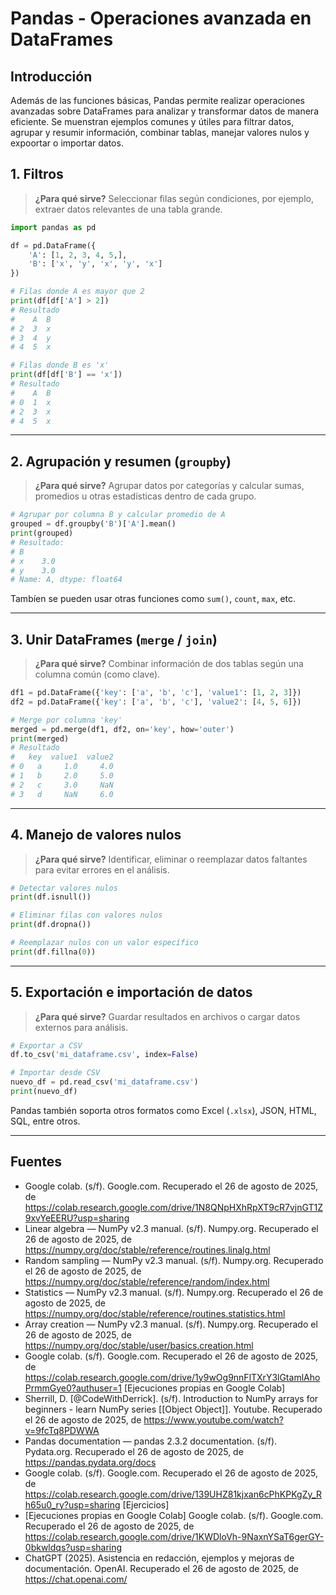 # Pandas - Operaciones avanzada en DataFrames

## Introducción

Además de las funciones básicas, Pandas permite realizar operaciones avanzadas sobre DataFrames para analizar y transformar datos de manera eficiente. Se muenstran ejemplos comunes y útiles para filtrar datos, agrupar y resumir información, combinar tablas, manejar valores nulos y expoortar o importar datos.

## 1. Filtros

> **¿Para qué sirve?**
> Seleccionar filas según condiciones, por ejemplo, extraer datos relevantes de una tabla grande.

```python
import pandas as pd

df = pd.DataFrame({
    'A': [1, 2, 3, 4, 5,],
    'B': ['x', 'y', 'x', 'y', 'x']
})

# Filas donde A es mayor que 2
print(df[df['A'] > 2])
# Resultado
#    A  B
# 2  3  x
# 3  4  y
# 4  5  x

# Filas donde B es 'x'
print(df[df['B'] == 'x'])
# Resultado
#    A  B
# 0  1  x
# 2  3  x
# 4  5  x
```

---

## 2. Agrupación y resumen (`groupby`)

> **¿Para qué sirve?**
> Agrupar datos por categorías y calcular sumas, promedios u otras estadísticas dentro de cada grupo.

```python
# Agrupar por columna B y calcular promedio de A
grouped = df.groupby('B')['A'].mean()
print(grouped)
# Resultado:
# B
# x    3.0
# y    3.0
# Name: A, dtype: float64
```
Tambíen se pueden usar otras funciones como `sum()`, `count`, `max`, etc.

---

## 3. Unir DataFrames (`merge` / `join`)

> **¿Para qué sirve?**
> Combinar información de dos tablas según una columna común (como clave).

```python
df1 = pd.DataFrame({'key': ['a', 'b', 'c'], 'value1': [1, 2, 3]})
df2 = pd.DataFrame({'key': ['a', 'b', 'c'], 'value2': [4, 5, 6]})

# Merge por columna 'key'
merged = pd.merge(df1, df2, on='key', how='outer')
print(merged)
# Resultado
#   key  value1  value2
# 0   a     1.0     4.0
# 1   b     2.0     5.0
# 2   c     3.0     NaN
# 3   d     NaN     6.0
```

---

## 4. Manejo de valores nulos

> **¿Para qué sirve?**
> Identificar, eliminar o reemplazar datos faltantes para evitar errores en el análisis.

```python
# Detectar valores nulos
print(df.isnull())

# Eliminar filas con valores nulos
print(df.dropna())

# Reemplazar nulos con un valor específico
print(df.fillna(0))
```

---

## 5. Exportación e importación de datos

> **¿Para qué sirve?**
> Guardar resultados en archivos o cargar datos externos para análisis.

```python
# Exportar a CSV
df.to_csv('mi_dataframe.csv', index=False)

# Importar desde CSV
nuevo_df = pd.read_csv('mi_dataframe.csv')
print(nuevo_df)
```

Pandas también soporta otros formatos como Excel (`.xlsx`), JSON, HTML, SQL, entre otros.

---

## Fuentes

- Google colab. (s/f). Google.com. Recuperado el 26 de agosto de 2025, de https://colab.research.google.com/drive/1N8QNpHXhRpXT9cR7vjnGT1Z9xvYeEERU?usp=sharing
- Linear algebra — NumPy v2.3 manual. (s/f). Numpy.org. Recuperado el 26 de agosto de 2025, de https://numpy.org/doc/stable/reference/routines.linalg.html
- Random sampling — NumPy v2.3 manual. (s/f). Numpy.org. Recuperado el 26 de agosto de 2025, de https://numpy.org/doc/stable/reference/random/index.html
- Statistics — NumPy v2.3 manual. (s/f). Numpy.org. Recuperado el 26 de agosto de 2025, de https://numpy.org/doc/stable/reference/routines.statistics.html
- Array creation — NumPy v2.3 manual. (s/f). Numpy.org. Recuperado el 26 de agosto de 2025, de https://numpy.org/doc/stable/user/basics.creation.html
- Google colab. (s/f). Google.com. Recuperado el 26 de agosto de 2025, de https://colab.research.google.com/drive/1y9wOg9nnFlTXrY3lGtamlAhoPrmmGye0?authuser=1 [Ejecuciones propias en Google Colab] 
- Sherrill, D. [@CodeWithDerrick]. (s/f). Introduction to NumPy arrays for beginners - learn NumPy series [[Object Object]]. Youtube. Recuperado el 26 de agosto de 2025, de https://www.youtube.com/watch?v=9fcTq8PDWWA
- Pandas documentation — pandas 2.3.2 documentation. (s/f). Pydata.org. Recuperado el 26 de agosto de 2025, de https://pandas.pydata.org/docs
- Google colab. (s/f). Google.com. Recuperado el 26 de agosto de 2025, de https://colab.research.google.com/drive/139UHZ81kjxan6cPhKPKgZy_Rh65u0_ry?usp=sharing [Ejercicios]
- [Ejecuciones propias en Google Colab] Google colab. (s/f). Google.com. Recuperado el 26 de agosto de 2025, de https://colab.research.google.com/drive/1KWDloVh-9NaxnYSaT6gerGY-0bkwldqs?usp=sharing
- ChatGPT (2025). Asistencia en redacción, ejemplos y mejoras de documentación. OpenAI. Recuperado el 26 de agosto de 2025, de https://chat.openai.com/
